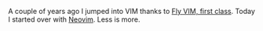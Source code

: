 A couple of years ago I jumped into VIM thanks to [Fly VIM, first class](https://corner.squareup.com/2013/08/fly-vim-first-class.html). Today I started over with [Neovim](https://neovim.io/). Less is more.
